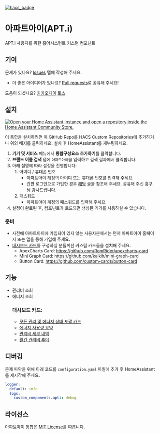 [![hacs_badge](https://img.shields.io/badge/HACS-Custom-41BDF5.svg?style=for-the-badge)](https://github.com/hacs/integration)

# 아파트아이(APT.i)
APT.i 사용자를 위한 홈어시스턴트 커스텀 컴포넌트

## 기여
문제가 있나요? [Issues](https://github.com/lunDreame/homeassistant-apti/issues) 탭에 작성해 주세요.

- 더 좋은 아이디어가 있나요? [Pull requests](https://github.com/lunDreame/homeassistant-apti/pulls)로 공유해 주세요!

도움이 되셨나요? [카카오페이](https://qr.kakaopay.com/FWDWOBBmR) [토스](https://toss.me/lundreamer)

## 설치
[![Open your Home Assistant instance and open a repository inside the Home Assistant Community Store.](https://my.home-assistant.io/badges/hacs_repository.svg)](https://my.home-assistant.io/redirect/hacs_repository/?owner=lunDreame&repository=homeassistant-apti&category=Integration)

이 통합을 설치하려면 이 GitHub Repo를 HACS Custom Repositories에 추가하거나 위의 배지를 클릭하세요. 설치 후 HomeAssistant를 재부팅하세요.

1. **기기 및 서비스** 메뉴에서 **통합구성요소 추가하기**를 클릭합니다.
2. **브랜드 이름 검색** 탭에 `아파트아이`을 입력하고 검색 결과에서 클릭합니다.
3. 아래 설명에 따라 설정을 진행합니다:
    1. 아이디 / 휴대폰 번호
       - 아파트아이 계정의 아이디 또는 휴대폰 번호를 입력해 주세요. 
       - 간편 로그인으로 가입한 경우 [해당](https://cafe.naver.com/koreassistant/18596) 글을 참조해 
          주세요. 공유해 주신 홍구 님 감사드립니다.
    2. 패스워드
       - 아파트아이 계정의 패스워드를 입력해 주세요.
4. 설정이 완료된 후, 컴포넌트가 로드되면 생성된 기기를 사용하실 수 있습니다.

### 준비
- 사전에 아파트아이에 가입되어 있지 않는 사용자분께서는 먼저 아파트아이 홈페이지 또는 앱을 통해 가입해 주세요.
- [대시보드 카드](#대시보드-카드)를 구성하실 분들께선 커스텀 카드들을 설치해 주세요.
   - ApexCharts Card: https://github.com/RomRider/apexcharts-card
   - Mini Graph Card: https://github.com/kalkih/mini-graph-card
   - Button Card: https://github.com/custom-cards/button-card 

## 기능
- 관리비 조회
- 에너지 조회
   ### 대시보드 카드:
    - [모든 관리 및 에너지 상태 포괄 카드](./cards/mgmt_energy_status.yaml)
    - [에너지 사용량 요약](./cards/energy_usage_summary.yaml)
    - [관리비 세부 내역](./cards/mgmt_fee_detail.yaml)
    - [월간 관리비 추이](./cards/monthly_mgmt_fee_trend.yaml)

## 디버깅
문제 파악을 위해 아래 코드를 `configuration.yaml` 파일에 추가 후 HomeAssistant를 재시작해 주세요.

```yaml
logger:
  default: info
  logs:
    custom_components.apti: debug
```

## 라이선스
아파트아이 통합은 [MIT License](./LICENSE)를 따릅니다.

